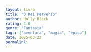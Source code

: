 ```yaml
---
layout: livro
title: "O Rei Perverso"
author: Holly Black
rating: 4.0
genre: "Fantasia"
tags: ["aventura", "magia", "épico"]
date: 2025-03-22
permalink:
---
```


<html lang="pt-br">
<head>
    <meta charset="UTF-8">
    <meta name="viewport" content="width=device-width, initial-scale=1.0">
    <title>Resenha de Livro: O Rei Perverso</title> 
    <style>
        /* Resetando o margin e padding de todos os elementos */
        * {
            margin: 0;
            padding: 0;
            box-sizing: border-box;
        }

        body {
            font-family: Arial, sans-serif;
            line-height: 1.6;
            background-color: #f7f8fa;
            color: #333;
            padding: 20px;
            max-width: 900px; /* Largura máxima para centralizar o conteúdo */
            margin: 0 auto; /* Centralizando na tela */
        }

        h1 {
            font-size: 2.5em;
            color: #1d3557;
            text-align: center;
            margin-bottom: 30px;
        }

        h2 {
            font-size: 2em;
            color: #2c3e50;
            margin-top: 20px;
            margin-bottom: 10px;
        }

        p {
            font-size: 1.1em;
            margin-bottom: 15px;
            color: #555;
        }

        strong {
            font-weight: bold;
            color: #2980b9;
        }

        blockquote {
            background-color: #eaf2f8;
            border-left: 5px solid #2980b9;
            padding: 20px;
            margin: 20px 0;
            font-style: italic;
            font-size: 1.2em;
            color: #2c3e50;
        }

        ul {
            list-style-type: disc;
            margin-left: 20px;
        }

        a {
            color: #2980b9;
            text-decoration: none;
            transition: color 0.3s ease;
        }

        a:hover {
            color: #1d3557;
            text-decoration: underline;
        }

        /* Responsividade */
        @media (max-width: 768px) {
            body {
                padding: 15px;
            }

            h1 {
                font-size: 2em;
            }

            h2 {
                font-size: 1.5em;
            }

            p {
                font-size: 1em;
            }

            .buy-link {
                font-size: 1em;
            }
        }

    </style>
</head>
<body>

<h2>Contextualizando:</h2>
<p>Esse livro é um <strong>best seller</strong>, então ele faz parte da nossa lista. <strong>“O Rei Perverso”</strong> é o segundo livro da trilogia <strong>“Povos do Ar”</strong>, que ajudou a coroar <strong>Holly Black</strong> como a “Rainha das Fadas” da fantasia jovem adulta. Atraindo a crítica e os leitores, ganhou o prêmio Goodreads de Melhor Livro de Fantasia para Jovens Adultos em 2019 e conquistou fãs no mundo todo.</p>

<h2>Resumo da trama:</h2>
<p>Nesse livro, a história continua <strong>5 meses</strong> após os acontecimentos do último livro, com Cardan no trono sob juramento, devendo obediência e lealdade a Jude por <strong>1 ano e 1 dia</strong>. Basicamente um rei marionete, com Jude sendo sua senescal (conselheira) e tendo o verdadeiro poder. Disso surgem muitos problemas e essa interação é bem complicada, considerando a relação conflituosa deles.</p>

<p>O conflito surge justamente da instabilidade do poder dela e da coroa naquele momento. Ao longo do livro, Jude tem que lidar com a nova posição de poder a qual ela não está acostumada e com o clima de desconfiança que paira ao redor do Reinado de Cardan, além disso, a Rainha Submarina ambiciona colocar a filha no trono e ameaça conflito caso isso não aconteça.</p>

<h2>Temas:</h2>
<p>Mas o que dizer a respeito dos temas que esse livro trata? Política, política, política. É espionagem, intrigas, assassinato, traição, um monte de coisas. Mas vou tentar me concentrar nas partes que interessam para história e os personagens. Aí depois eu destrinchar essa politicagem toda e conto como foi a experiência.</p>

<p>Vamos focar no <strong>relacionamento entre Jude e Cardan<strong>, na <strong>manutenção do poder<strong> e na nova <strong>posição da Jude<strong>, <strong>intrigas familiares<strong> e, finalmente, <strong>intrigas políticas<strong>.</p>

<h2>Relacionamento entre Jude e Cardan:</h2>
<p>Se tem uma coisa que compete com os conflitos da corte e do reinado nesse livro, é o <strong>relacionamento entre Jude e Cardan</strong>.</p>

<blockquote>“Enemies to Lovers”, um termo que significa que encontraremos uma relação intensa, conflituosa e confusa, mas muito gostosa de acompanhar.</blockquote>

<p>Meu caro leitor, é sério, seríssimo! Vamos tirar um momento para elogiar a proeza de <strong>Holly Black</strong> no desenvolvimento de um relacionamento tão singular e intrigante.</p>

<p>Olha, o contexto já é problemático, pois Jude enganou Cardan para estar no trono e detém sobre ele poder absoluto. Mais que isso, os dois sabem que isso não vai durar para sempre e Jude teme que Cardan possa começar a almejar a posição de poder.</p>

<p>Isso faz sentido, pois a configuração da dinâmica é basicamente Jude resolvendo todos os problemas, enquanto Cardan mantém as aparências. Isso quer dizer festas, prazeres e vida mansa. Quem não gostaria?</p>

<p>Claro que isso tudo é graças à presença de Jude tomando conta de tudo. Porém, isso não impede ressentimentos e temores. E esses ressentimentos não impedem o sentimento que eles nutrem um pelo outro, desejo, gente, <strong>desejo ardente</strong>.</p>

<p>Quer queiram ou não, estão envolvidos em prol da coroa. Cardan também manteve contato com a corte das sombras e é bem próximo de Barata.</p>

<p>As coisas ficam ainda mais interessantes quando eles estão em público, pois Jude não pode demonstrar abertamente sua autoridade, pela repercussão que teria e a vulnerabilidade que causaria. Isso faz com que ela precise manter uma fachada: assim como Cardan tem que fingir ser o grande Rei, ela tem que fingir ser apenas sua Senescal, sua conselheira.</p>

<p>Eu achei particularmente satisfatório a relação dos dois. Cardan não me pareceu muito verossímil em alguns momentos, mas confesso que eu passo pano, a leitura foi muito estimulante.</p>

<p>Se quer saber em detalhes, assista o meu vídeo sobre a trilogia completa com spoilers.</p>

<p>Se você está se perguntando se a protagonista amadureceu desde o último livro, meu leitor, talvez se decepcione.</p>

<h2>Manutenção do poder e na nova posição da Jude:</h2>
<p>Isso fica evidente no desenrolar do livro e dos conflitos envolvendo a nova posição da Jude. Onde sabemos que ela busca neste livro uma forma de manter seu poder, como mencionado no prólogo.</p>

<p>A posição de Senescal é importante porque é uma das ocupações de maior influência sobre o Rei, se considerarmos que serve basicamente como braço direito dele. Porém, apesar disso, por ser humana, mesmo ocupando essa posição de poder, Jude é subestimada e tem dificuldade de se impor na corte.</p>

<p>É um contexto delicado, gente, essa característica de ser humana num mundo de féricos acompanha a Jude desde o <strong>Príncipe Cruel</strong>, e sua persistência perante a isso é o que atrai muitos admiradores. Aquela sensação de injustiça do príncipe cruel, ascende aqui em muitos momentos, mas com um pouco menos de impotência.</p>

<p>Mas é aí que vemos que a Jude ainda mantém certas inseguranças, medos e dificuldades. Minha impressão foi que a personagem evolui em habilidades e astúcia, mas não necessariamente amadureceu como pessoa.</p>

<p>Em muitos momentos ele tem o ímpeto de revelar que é a mão por detrás do trono, mesmo condenando isso, não consegue evitar e teme que isso seja uma fraqueza, o que realmente o é. Esses não são momentos onde há um interesse político envolvido, mas sim aquela necessidade do livro anterior de se encaixar, de ser reconhecida e ter seu lugar.</p>

<p>Na prática, ela continua se escondendo através de uma máscara, que antes era agressividade, violência e enganação, e agora é uma posição. Porém, não há erros aqui, é totalmente condizente com a história e faz parte do que torna a protagonista humana. Aqueles que buscavam uma postura mais madura da personagem, vão ter que aguardar até o próximo livro.</p>

<p>Como a sabedoria vem com a prática, eu diria que esse é o livro da prática, da transição. Cresce um pouco, assim como a protagonista, mas ainda está no meio do caminho. Os livros são muito agradáveis para seu público justamente por isso, na minha opinião, cada um representa um momento: introdução, desenvolvimento e conclusão, casando com: aprendizado no primeiro livro, autodescoberta no segundo e responsabilidade no terceiro.</p>

<p>A protagonista vai descobrir sobre amor, confiança e identidade neste livro.</p>

<p>Antes de mencionar uma camada mais profunda do livro, cheia de ressentimentos familiares por todos os lados. Aí vem uma curiosidade sobre <strong>“O Rei Perverso”</strong>:</p>

<p>No processo de escrita de O Rei Perverso, <strong>Holly Black</strong> enfrentou desafios criativos, apesar de já ser uma autora estabelecida. Ela mencionou que equilibrar as reviravoltas e momentos de tensão, sem perder o foco no desenvolvimento dos personagens, foi uma dificuldade. O objetivo era manter o mistério e a tensão da história, ao mesmo tempo em que se aprofundava nas relações e no enredo. Interessante, né?</p>

<h2>Intrigas familiares:</h2>
<p>No último livro, a relação de Jude com sua família terminou de forma conflituosa, principalmente com Taryn e Madoc. E em relação a Vivienne e Oak, estão vivendo no mundo mortal com Heather.</p>

<p>As irmãs gêmeas não se falam mais desde o confronto no último livro, com direito a espadas e encantamentos. Jude tem ressentimento de Taryn por se sentir traída e abandonada, enquanto Taryn se ressente da postura indiferente e do relacionamento entre Jude e Locke. No livro, também era descrito uma certa inveja do comportamento preferencialista de Madoc em relação à Jude, como se ele a privilegiasse.</p>

<p>Minha opinião sobre o modo como as duas personagens lidam com as situações e como o livro aborda isso você vai encontrar na resenha de <strong>“O Príncipe Cruel”</strong>, sem spoiler, ou no vídeo completo sobre a trilogia, com spoilers. Ambos vão estar na descrição.</p>

<p>Mas o ponto alto mesmo se manifesta através da interação entre Jude e Madoc, eu achei particularmente agradável. Madoc é um traidor, mas permanece como general e faz parte do “conselho” do rei. Jude é a Senescal e mão por trás do trono, foi ela quem frustou os planos de Madoc de colocar Oak no trono e agiu por conta própria. Sua intenção era evitar que Madoc virasse regente, manipulando Oak para reinar através dele, e possibilitar que Oak tivesse uma infância comum.</p>

<p>Quanto a Madoc, ele não guarda rancor, como Jude mesmo disse, é possível que ele a desse uma medalha por tal comportamento. No fundo ele sente orgulho. Porém, Madoc não mudou. Ele é ambicioso e não vai se resignar com a derrota, tornando-se um risco constante que Jude vai precisar gerenciar.</p>

<p>Esses três se envolvem de maneira intensa no livro, com momentos onde você se frustra e se choca com os acontecimentos, aumentando ainda mais a atmosfera de incerteza e insegurança relacionadas à nova posição de poder de Jude.</p>

<h2>Intrigas políticas:</h2>
<p>Como se não bastasse as tensões envolvendo os familiares de Jude, temos uma corte inteira de pessoas querendo se aproveitar da instabilidade da coroa naquele momento.</p>

<p>A começar pelo cenário de insegurança em relação ao reinado de Cardan, com muitos o julgando inadequado. Jude tem que se manter alerta e garantir que os nobres vejam a coroa com bons olhos para evitar traições. Tudo isso com Cardan não colaborando nem um pouco.</p>

<p>Além disso, há Orlagh que quer casar Nicasia, aquela garota que era amante de Cardan, com ele próprio, o Grande Rei. Isso com a pretensão de estender seu domínio para terra, o que para Jude não é nada bom, porque isso significa que Oak está em perigo.</p>

<p>Oak é o irmão de consideração da Jude e filho de Eldred, um garoto capaz de colocar um rei no poder, sendo ele mesmo capaz de um dia ascender ao poder, como Jude pretende.</p>

<p>Assim, Jude precisa lidar com as ameaças de conflito em caso de recusa, já que o antigo tratado de paz não tem mais validade com o novo Grande Rei. Então eles poderiam entrar em guerra se a Rainha se ofendesse ou se quisesse usar a recusa como pretexto.</p>

<p>Mas se é intriga que você procura, o conselho real é o lugar certo. Aquele que supostamente está lá para apoiar e aconselhar o rei, porém, evidentemente há alguns membros que trabalham secretamente para atrapalhar os planos da coroa. Jude também tem dor de cabeça com esses daí.</p>

<p>Além disso, não faltam ornamentos mágicos que influenciam toda a política no livro. É um item mágico para cá, um artifício mágico de lá e tudo isso faz você se perguntar o quanto a magia é influente no destino das coisas.</p>

<p>Há novos personagens ou personagens que já existiam, mas que ganharam destaque, eles também acrescentam mais profundidade a essas intrigas. Falando em personagens, o próprio Madoc é alguém que está tramando e muito nesse livro. É uma espécie de rivalidade entre mestre e aprendiz.</p>

<p>É estimulante toda essa coisa política, mas não falta uma dose de ação também, com Jude mais implacável e impiedosa em relação ao último livro. Então, tem tudo nesse livro, mas nunca o bastante, romance, intrigas, poder, mas é como chegar bem perto das nuvens e não poder tocá-las, frustrante. Acredite, o plot vai te surpreender.</p>

<h2>Para quem é o livro?</h2>
<p>Tá, mas “Kaique, se eu não gostei do <strong>príncipe cruel</strong>, vou me decepcionar com a continuação?”.</p>

<p>Meu caro espectador, sim e não.</p>

<p>Vamos do começo.</p>

<p>Se você procura um romance, você vai ficar mais feliz do que no livro anterior, mas ainda vai ficar com aquele, hã, como posso dizer… <strong>Gostinho de quero mais</strong>! Aí, meu amigo, só no próximo livro.</p>

<p>Agora se você é da bagunça e quer ver o circo pegar fogo, esse é o livro que você procura. Vem que tem. Política, traição, intrigas, assassinato, conflitos aos montes. É só sentar e ler.</p>

<p>Se você achou a Jude muito infantil no primeiro livro, não espere muito, passinhos de tartaruga, meu expectador. Dá uma crescidinha sim, se isso não te incomodou muito, vale esperar pelo próximo livro para vê as coisas tomaram outras proporções.</p>

<p>Como dito no começo: <strong>política, política, política, Heather!</strong> É bom mencionar que o nosso casal sáfico está a todo conflito nesse livro também, mas é um respiro para toda aquela politicagem.</p>

<p>Eu só quero lembrar que comprando pelo meu link de associado, você me apoia sem custo algum, e eu sou grato.<br>
<a href="https://amzn.to/43C2EBI" target="_blank" rel="noopener noreferrer" class="buy-link">Compre O Rei Perverso na Amazon</a></p>

<p>Mais um item para nossa lista impossível!</p>

</body>
</html>
